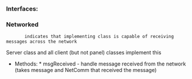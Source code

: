 
### Interfaces:

### Networked
           indicates that implementing class is capable of receiving messages across the network
Server class and all client (but not panel) classes implement this
* Methods:
      * msgReceived - handle message received from the network (takes message and NetComm that received the message)
